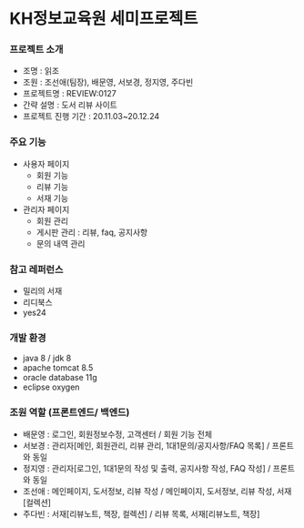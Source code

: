 # KH정보교육원 세미프로젝트

### 프로젝트 소개

* 조명 : 읽조
* 조원 : 조선애(팀장), 배문영, 서보경, 정지영, 주다빈
* 프로젝트명 : REVIEW:0127
* 간략 설명 : 도서 리뷰 사이트
* 프로젝트 진행 기간 : 20.11.03~20.12.24

### 주요 기능
* 사용자 페이지
  * 회원 기능
  * 리뷰 기능
  * 서재 기능
*  관리자 페이지
   * 회원 관리
   * 게시판 관리 : 리뷰, faq, 공지사항
   * 문의 내역 관리

### 참고 레퍼런스
* 밀리의 서재
* 리디북스
* yes24

### 개발 환경
* java 8 / jdk 8
* apache tomcat 8.5
* oracle database 11g
* eclipse oxygen

### 조원 역할 (프론트엔드/ 백엔드)
* 배문영 : 로그인, 회원정보수정, 고객센터 / 회원 기능 전체
* 서보경 : 관리자[메인, 회원관리, 리뷰 관리, 1대1문의/공지사항/FAQ 목록] / 프론트와 동일
* 정지영 : 관리자[로그인, 1대1문의 작성 및 출력, 공지사항 작성, FAQ 작성] / 프론트와 동일
* 조선애 : 메인페이지, 도서정보, 리뷰 작성 / 메인페이지, 도서정보, 리뷰 작성, 서재[컬렉션]
* 주다빈 : 서재[리뷰노트, 책장, 컬렉션] / 리뷰 목록, 서재[리뷰노트, 책장]
